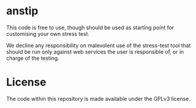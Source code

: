 # anstip

This code is free to use, though should be used as starting point for customising your own stress test.

We decline any responsibility on malevolent use of the stress-test tool that should be run only against web services the user is responsible of, or in charge of the testing.

# License

The code within this repository is made available under the GPLv3 license.
